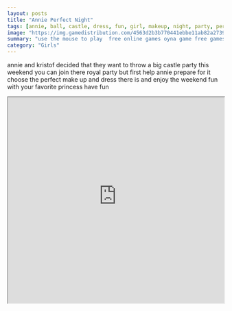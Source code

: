 ```yaml
---
layout: posts
title: "Annie Perfect Night"
tags: [annie, ball, castle, dress, fun, girl, makeup, night, party, perfect, free, online, games, oyna, game, free, games, play, play, games]
image: "https://img.gamedistribution.com/4563d2b3b770441ebbe11ab82a2739f5.jpg"
summary: "use the mouse to play  free online games oyna game free games play play games"
category: "Girls"
---
```


annie and kristof decided that they want to throw a big castle party this weekend you can join there royal party but first help annie prepare for it choose the perfect make up and dress there is and enjoy the weekend fun with your favorite princess have fun

<iframe width="100%" height="480px;" src="https://html5.gamedistribution.com/4563d2b3b770441ebbe11ab82a2739f5/"></iframe>